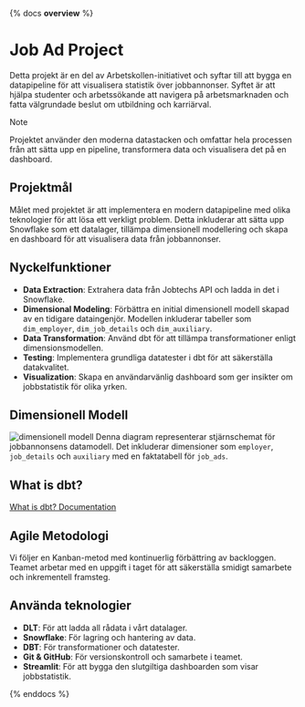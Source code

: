 {% docs __overview__ %}

# Job Ad Project

Detta projekt är en del av Arbetskollen-initiativet och syftar till att bygga en datapipeline för att visualisera statistik över jobbannonser. Syftet är att hjälpa studenter och arbetssökande att navigera på arbetsmarknaden och fatta välgrundade beslut om utbildning och karriärval.

> [!NOTE]
> Projektet använder den moderna datastacken och omfattar hela processen från att sätta upp en pipeline, transformera data och visualisera det på en dashboard.

## Projektmål

Målet med projektet är att implementera en modern datapipeline med olika teknologier för att lösa ett verkligt problem. Detta inkluderar att sätta upp Snowflake som ett datalager, tillämpa dimensionell modellering och skapa en dashboard för att visualisera data från jobbannonser.

## Nyckelfunktioner

- **Data Extraction**: Extrahera data från Jobtechs API och ladda in det i Snowflake.
- **Dimensional Modeling**: Förbättra en initial dimensionell modell skapad av en tidigare dataingenjör. Modellen inkluderar tabeller som `dim_employer`, `dim_job_details` och `dim_auxiliary`.
- **Data Transformation**: Använd dbt för att tillämpa transformationer enligt dimensionsmodellen.
- **Testing**: Implementera grundliga datatester i dbt för att säkerställa datakvalitet.
- **Visualization**: Skapa en användarvänlig dashboard som ger insikter om jobbstatistik för olika yrken.

## Dimensionell Modell

![dimensionell modell](assets/dimensional_model.png)
Denna diagram representerar stjärnschemat för jobbannonsens datamodell. Det inkluderar dimensioner som `employer`, `job_details` och `auxiliary` med en faktatabell för `job_ads`.

## What is dbt?
[What is dbt? Documentation](https://github.com/DanielSjoholm/What_is_dbt_documentation/blob/main/README.md)

## Agile Metodologi

Vi följer en Kanban-metod med kontinuerlig förbättring av backloggen. Teamet arbetar med en uppgift i taget för att säkerställa smidigt samarbete och inkrementell framsteg.

## Använda teknologier

- **DLT**: För att ladda all rådata i vårt datalager.
- **Snowflake**: För lagring och hantering av data.
- **DBT**: För transformationer och datatester.
- **Git & GitHub**: För versionskontroll och samarbete i teamet.
- **Streamlit**: För att bygga den slutgiltiga dashboarden som visar jobbstatistik.

{% enddocs %}